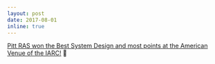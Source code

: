 ```yaml
---
layout: post
date: 2017-08-01
inline: true
---
```


<a href="http://pittras.org/general/iarc/2017/08/01/iarc-announcement.html">Pitt RAS won the Best System Design and most points at the American Venue of the IARC!</a> :tada:
